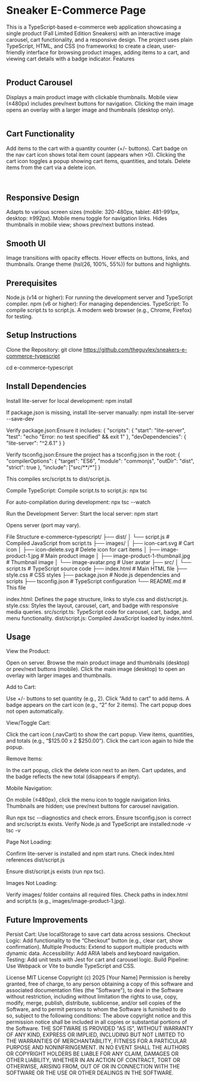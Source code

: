 # Sneaker E-Commerce Page

This is a TypeScript-based e-commerce web application showcasing a single product (Fall Limited Edition Sneakers) with an interactive image carousel, cart functionality, and a responsive design. The project uses plain TypeScript, HTML, and CSS (no frameworks) to create a clean, user-friendly interface for browsing product images, adding items to a cart, and viewing cart details with a badge indicator.
Features

<img src="images/Screenshot 2025-08-19 at 17-00-42 E-commerce product page.png" alt="">

## Product Carousel

Displays a main product image with clickable thumbnails.
Mobile view (≤480px) includes prev/next buttons for navigation.
Clicking the main image opens an overlay with a larger image and thumbnails (desktop only).

<img src="images/Screenshot 2025-08-19 at 17-00-42 E-commerce product page.png" alt="">

## Cart Functionality

Add items to the cart with a quantity counter (+/- buttons).
Cart badge on the nav cart icon shows total item count (appears when >0).
Clicking the cart icon toggles a popup showing cart items, quantities, and totals.
Delete items from the cart via a delete icon.

<img src="images/Screenshot 2025-08-19 at 17-02-08 E-commerce product page.png" alt="">

<img src="images/Screenshot 2025-08-19 at 17-04-26 E-commerce product page.png" alt="">

## Responsive Design

Adapts to various screen sizes (mobile: 320-480px, tablet: 481-991px, desktop: ≥992px).
Mobile menu toggle for navigation links.
Hides thumbnails in mobile view; shows prev/next buttons instead.
<img src="images/Screenshot 2025-08-19 at 17-10-41 E-commerce product page.png" alt="">

## Smooth UI

Image transitions with opacity effects.
Hover effects on buttons, links, and thumbnails.
Orange theme (hsl(26, 100%, 55%)) for buttons and highlights.
<img src="images/Screenshot 2025-08-19 at 17-05-02 E-commerce product page.png" alt="">

## Prerequisites

Node.js (v14 or higher): For running the development server and TypeScript compiler.
npm (v6 or higher): For managing dependencies.
TypeScript: To compile script.ts to script.js.
A modern web browser (e.g., Chrome, Firefox) for testing.

## Setup Instructions

Clone the Repository:
git clone <https://github.com/theguylex/sneakers-e-commerce-typescript>

cd e-commerce-typescript

## Install Dependencies

Install lite-server for local development:
npm install

If package.json is missing, install lite-server manually:
npm install lite-server --save-dev

Verify package.json:Ensure it includes:
{
  "scripts": {
    "start": "lite-server",
    "test": "echo \"Error: no test specified\" && exit 1"
  },
  "devDependencies": {
    "lite-server": "^2.6.1"
  }
}

Verify tsconfig.json:Ensure the project has a tsconfig.json in the root:
{
  "compilerOptions": {
    "target": "ES6",
    "module": "commonjs",
    "outDir": "dist",
    "strict": true
  },
  "include": ["src/**/*"]
}

This compiles src/script.ts to dist/script.js.

Compile TypeScript: Compile script.ts to script.js:
npx tsc

For auto-compilation during development:
npx tsc --watch

Run the Development Server:
Start the local server:
npm start

Opens server (port may vary).

File Structure
e-commerce-typescript/
├── dist/
│   └── script.js          # Compiled JavaScript from script.ts
├── images/
│   ├── icon-cart.svg      # Cart icon
│   ├── icon-delete.svg    # Delete icon for cart items
│   ├── image-product-1.jpg # Main product image
│   ├── image-product-1-thumbnail.jpg # Thumbnail image
│   └── image-avatar.png   # User avatar
├── src/
│   └── script.ts          # TypeScript source code
├── index.html             # Main HTML file
├── style.css              # CSS styles
├── package.json           # Node.js dependencies and scripts
├── tsconfig.json          # TypeScript configuration
└── README.md              # This file

index.html: Defines the page structure, links to style.css and dist/script.js.
style.css: Styles the layout, carousel, cart, and badge with responsive media queries.
src/script.ts: TypeScript code for carousel, cart, badge, and menu functionality.
dist/script.js: Compiled JavaScript loaded by index.html.

## Usage

View the Product:

Open on server.
Browse the main product image and thumbnails (desktop) or prev/next buttons (mobile).
Click the main image (desktop) to open an overlay with larger images and thumbnails.

Add to Cart:

Use +/- buttons to set quantity (e.g., 2).
Click “Add to cart” to add items.
A badge appears on the cart icon (e.g., “2” for 2 items).
The cart popup does not open automatically.

View/Toggle Cart:

Click the cart icon (.navCart) to show the cart popup.
View items, quantities, and totals (e.g., “$125.00 x 2 $250.00”).
Click the cart icon again to hide the popup.

Remove Items:

In the cart popup, click the delete icon next to an item.
Cart updates, and the badge reflects the new total (disappears if empty).

Mobile Navigation:

On mobile (≤480px), click the menu icon to toggle navigation links.
Thumbnails are hidden; use prev/next buttons for carousel navigation.

Run npx tsc --diagnostics and check errors.
Ensure tsconfig.json is correct and src/script.ts exists.
Verify Node.js and TypeScript are installed:node -v
tsc -v

Page Not Loading:

Confirm lite-server is installed and npm start runs.
Check index.html references dist/script.js

Ensure dist/script.js exists (run npx tsc).

Images Not Loading:

Verify images/ folder contains all required files.
Check paths in index.html and script.ts (e.g., images/image-product-1.jpg).

## Future Improvements

Persist Cart: Use localStorage to save cart data across sessions.
Checkout Logic: Add functionality to the “Checkout” button (e.g., clear cart, show confirmation).
Multiple Products: Extend to support multiple products with dynamic data.
Accessibility: Add ARIA labels and keyboard navigation.
Testing: Add unit tests with Jest for cart and carousel logic.
Build Pipeline: Use Webpack or Vite to bundle TypeScript and CSS.

License
MIT License
Copyright (c) 2025 [Your Name]
Permission is hereby granted, free of charge, to any person obtaining a copy of this software and associated documentation files (the "Software"), to deal in the Software without restriction, including without limitation the rights to use, copy, modify, merge, publish, distribute, sublicense, and/or sell copies of the Software, and to permit persons to whom the Software is furnished to do so, subject to the following conditions:
The above copyright notice and this permission notice shall be included in all copies or substantial portions of the Software.
THE SOFTWARE IS PROVIDED "AS IS", WITHOUT WARRANTY OF ANY KIND, EXPRESS OR IMPLIED, INCLUDING BUT NOT LIMITED TO THE WARRANTIES OF MERCHANTABILITY, FITNESS FOR A PARTICULAR PURPOSE AND NONINFRINGEMENT. IN NO EVENT SHALL THE AUTHORS OR COPYRIGHT HOLDERS BE LIABLE FOR ANY CLAIM, DAMAGES OR OTHER LIABILITY, WHETHER IN AN ACTION OF CONTRACT, TORT OR OTHERWISE, ARISING FROM, OUT OF OR IN CONNECTION WITH THE SOFTWARE OR THE USE OR OTHER DEALINGS IN THE SOFTWARE.
